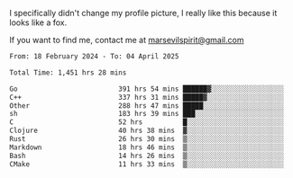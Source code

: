 I specifically didn't change my profile picture, I really like this because it looks like a fox.

If you want to find me, contact me at marsevilspirit@gmail.com

<!--START_SECTION:waka-->

```txt
From: 18 February 2024 - To: 04 April 2025

Total Time: 1,451 hrs 28 mins

Go                         391 hrs 54 mins ██████▓░░░░░░░░░░░░░░░░░░   27.00 %
C++                        337 hrs 31 mins █████▓░░░░░░░░░░░░░░░░░░░   23.25 %
Other                      288 hrs 47 mins █████░░░░░░░░░░░░░░░░░░░░   19.90 %
sh                         183 hrs 39 mins ███░░░░░░░░░░░░░░░░░░░░░░   12.65 %
C                          52 hrs          █░░░░░░░░░░░░░░░░░░░░░░░░   03.58 %
Clojure                    40 hrs 38 mins  ▓░░░░░░░░░░░░░░░░░░░░░░░░   02.80 %
Rust                       26 hrs 30 mins  ▒░░░░░░░░░░░░░░░░░░░░░░░░   01.83 %
Markdown                   18 hrs 46 mins  ▒░░░░░░░░░░░░░░░░░░░░░░░░   01.29 %
Bash                       14 hrs 26 mins  ▒░░░░░░░░░░░░░░░░░░░░░░░░   00.99 %
CMake                      11 hrs 33 mins  ▒░░░░░░░░░░░░░░░░░░░░░░░░   00.80 %
```

<!--END_SECTION:waka-->
